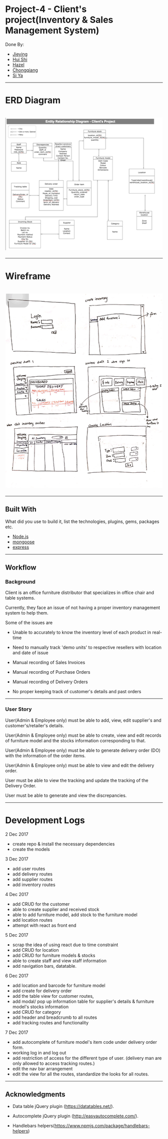 # Project-4 - Client's project(Inventory & Sales Management System)

Done By:
* [Jieying](https://github.com/thamjieying)
* [Hui Shi](https://github.com/pehhuishi)
* [Hazel](https://github.com/heyzernut)
* [Chongqiang](https://github.com/cqdotcom)
* [Si Ya](https://github.com/Siya-ng) <br>

------

# ERD Diagram

# ![](/public/assets/images/erd_project-4.png)

---------
# Wireframe

# ![](/public/assets/images/FullSizeRender.jpg)

---------



## Built With

What did you use to build it, list the technologies, plugins, gems, packages etc.

* [Node.js](https://nodejs.org/en/)
* [mongoose](http://mongoosejs.com/)
* [express](https://expressjs.com/)
---------


## Workflow

### Background
Client is an office furniture distributor that specializes in office chair and table systems.

Currently, they face an issue of not having a proper inventory management system to help them.

Some of the issues are

* Unable to accurately to know the inventory level of each product in real-time

* Need to manually track 'demo units' to respective resellers with location and date of issue

* Manual recording of Sales Invoices

* Manual recording of Purchase Orders

* Manual recording of Delivery Orders

* No proper keeping track of customer's details and past orders
------------------


### User Story

User(Admin & Employee only) must be able to add, view, edit supplier's and customer's/retailer's details.

User(Admin & Employee only) must be able to create, view and edit records of furniture model and the stocks information corresponding to that.

User(Admin & Employee only) must be able to generate delivery order (DO) with the information of the order items.

User(Admin & Employee only) must be able to view and edit the delivery order.

User must be able to view the tracking and update the tracking of the Delivery Order.

User must be able to generate and view the discrepancies.

------------------

# Development Logs

2 Dec 2017
* create repo & install the necessary dependencies
* create the models

3 Dec 2017
* add user routes
* add delivery routes
* add supplier routes
* add inventory routes

4 Dec 2017
* add CRUD for the customer
* able to create supplier and received stock
* able to add furniture model, add stock to the furniture model
* add location routes
* attempt with react as front end

5 Dec 2017
* scrap the idea of using react due to time constraint
* add CRUD for location
* add CRUD for furniture models & stocks
* able to create staff and view staff information
* add navigation bars, datatable.

6 Dec 2017
* add location and barcode for furniture model
* add create for delivery order
* add the table view for customer routes,
* add modal/ pop up information table for supplier's details & furniture model's stocks information
* add CRUD for category
* add header and breadcrumb to all routes
* add tracking routes and functionality

7 Dec 2017
* add autocomplete of furniture model's item code under delivery order form.
* working log in and log out
* add restriction of access for the different type of user. (delivery man are only allowed to access tracking routes.)
* edit the nav bar arrangement
* edit the view for all the routes, standardize the looks for all routes.

---------

## Acknowledgments

* Data table jQuery plugin (https://datatables.net/).

* Autocomplete jQuery plugin (http://easyautocomplete.com/).

* Handlebars helpers(https://www.npmjs.com/package/handlebars-helpers)
